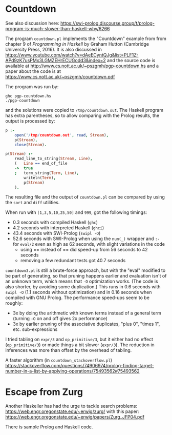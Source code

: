 # Countdown

See also discussion here:
https://swi-prolog.discourse.group/t/prolog-program-is-much-slower-than-haskell-why/6266

The program `countdown.pl` implements the "Countdown" example
from from chapter 9 of _Programming in Haskell_ by Graham Hutton
(Cambridge University Press, 2016). It is also discussed in
https://www.youtube.com/watch?v=dAeECyntQJg&list=PLF1Z-APd9zK7usPMx3LGMZEHrECUGodd3&index=2
and the source code is available at http://www.cs.nott.ac.uk/~pszgmh/pgp-countdown.hs
and a paper about the code is at https://www.cs.nott.ac.uk/~pszgmh/countdown.pdf

The program was run by:
```
ghc pgp-countdown.hs
./pgp-countdown
```
and the solutions were copied to `/tmp/countdown.out`. The Haskell
program has extra parentheses, so to allow comparing with the Prolog
results, the output is processed by:
```prolog
p :-
    open('/tmp/countdown.out', read, Stream),
    p(Stream),
    close(Stream).

p(Stream) :-
    read_line_to_string(Stream, Line),
    (   Line == end_of_file
    ->  true
    ;   term_string(Term, Line),
        writeln(Term),
        p(Stream)
    ).
```
The resulting file and the output of `countdown.pl` can be
compared by using the `sort` and `diff` utilities.

When run with `[1,3,5,10,25,50]` and `999`, got the following timings:
* 0.3 seconds with compiled Haskell (`ghc`)
* 4.2 seconds with interpreted Haskell (`ghci`)
* 43.4 seconds with SWI-Prolog (`swipl -O`)
* 52.6 seconds with SWI-Prolog when using the `num(_)` wrapper and `:-` for `eval/2`
  even as high as 62 seconds, with slight variations in the code
  - using =\= instead of \== did speed-up from 56 seconds to 42 seconds
  - removing a few redundant tests got 40.7 seconds

`countdown3.pl` is still a brute-force approach, but with the "eval"
modified to be part of generating, so that pruning happens earlier and
evaluation isn't of an unknown term, which means that `-O`
optimization works.  (The code is also shorter, by avoiding some
duplication.)  This runs in 0.6 seconds with `swipl -O` (1.1 seconds
without optimization) and in 0.16 seconds when compiled with GNU
Prolog. The performance speed-ups seem to be roughly:
- 3x by doing the arithmetic with known terms instead of a general term
  (turning `-O` on and off gives 2x performance)
- 3x by earlier pruning of the associative duplicates, "plus 0",
  "times 1", etc. sub-expressions

I tried tabling on `expr/3` and `op_primitive/3`, but it either had no
effect (`op_primitive/3`) or made things a bit slower (`expr/3`). The
reduction in inferences was more than offset by the overhead of
tabling.

A faster algorithm (in `countdown_stackoverflow.pl`)
https://stackoverflow.com/questions/74906974/prolog-finding-target-number-in-a-list-by-applying-operations/75493562#75493562

# Escape from Zurg

Another Haskeller has had the urge to tackle search problems:
https://web.engr.oregonstate.edu/~erwig/zurg/ with this
paper: https://web.engr.oregonstate.edu/~erwig/papers/Zurg_JFP04.pdf

There is sample Prolog and Haskell code.
